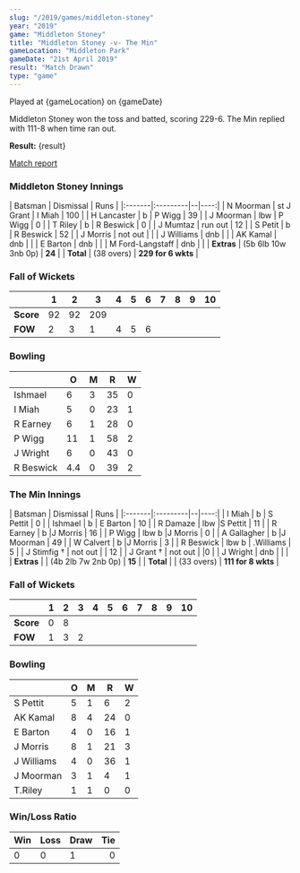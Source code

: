 ```yaml
---
slug: "/2019/games/middleton-stoney"
year: "2019"
game: "Middleton Stoney"
title: "Middleton Stoney -v- The Min"
gameLocation: "Middleton Park"
gameDate: "21st April 2019"
result: "Match Drawn"
type: "game"
---
```


Played at {gameLocation} on {gameDate}

Middleton Stoney won the toss and batted, scoring 229-6. The Min replied with 111-8 when time ran out. 

**Result:** {result}

<a href="http://www.middletonstoneycc.co.uk/club-news/2019/mscc-vs-the-min-2019/">Match report</a>

### Middleton Stoney Innings

| Batsman | Dismissal | Runs |
|:-------|:---------|--|----:|
| N Moorman | st J Grant | I Miah | 100 |
| H Lancaster | b | P Wigg | 39 |
| J Moorman | lbw | P Wigg | 0 |
| T Riley | b | R Beswick | 0 |
| J Mumtaz | run out | 12 |
| S Petit | b | R Beswick | 52 |
| J Morris | not out | |
| J Williams | dnb | |
| AK Kamal | dnb |  |
| E Barton | dnb | |
| M Ford-Langstaff | dnb | |
| **Extras** | (5b 6lb 10w 3nb 0p) | **24** |
| **Total** | (38 overs) | **229 for 6 wkts** |

### Fall of Wickets

|           | 1 | 2 | 3 | 4 | 5 | 6 | 7 | 8 | 9 | 10 |
|-----------|---|---|---|---|---|---|---|---|---|---|
| **Score** | 92 | 92 | 209 | | | |
| **FOW** | 2 | 3 | 1 | 4 | 5 | 6 | | |

### Bowling

|           | O   | M | R  | W |
|-----------|---|---|---|---|
| Ishmael | 6 | 3 | 35 | 0 |
| I Miah | 5 | 0 | 23 | 1 |
| R Earney | 6 | 1 | 28 | 0 |
| P Wigg | 11  | 1 | 58 | 2 |
| J Wright | 6 | 0 | 43 | 0 |
| R Beswick | 4.4 | 0 | 39 | 2 |

### The Min Innings

| Batsman | Dismissal | Runs |
|:-------|:---------|--|----:|
| I Miah | b | S Pettit | 0 |
| Ishmael | b | E Barton | 10 |
| R Damaze | lbw |S Pettit | 11 |
| R Earney | b |J Morris | 16 |
| P Wigg | lbw b |J Morris | 0 |
| A Gallagher | b |J Moorman | 49 |
| W Calvert | b |J Morris | 3 |
| R Beswick | lbw b | .Williams | 5 |
| J Stimfig † | not out | | 12 |
| J Grant † | not out | |0 |
| J Wright | dnb | | |
| **Extras** | | (4b 2lb 7w 2nb 0p) | **15** |
| **Total** | | (33 overs) | **111 for 8 wkts** |

### Fall of Wickets

|           | 1 | 2 | 3 | 4 | 5 | 6 | 7 | 8 | 9 | 10 |
|-----------|---|---|---|---|---|---|---|---|---|---|
| **Score** | 0 | 8 | | | | |
| **FOW** | 1 | 3 | 2 | | | | | |

### Bowling

|           | O   | M | R  | W |
|-----------|---|---|---|---|
| S Pettit |5 |1 |6 |2 |
| AK Kamal |8 |4 |24 |0 |
| E Barton |4 |0 |16 |1 |
| J Morris |8 |1 |21 |3 |
| J Williams |4 |0 |36 |1 |
| J Moorman |3 |1 |4 |1 |
| T.Riley | 1 | 1 | 0| 0 |

### Win/Loss Ratio

| Win | Loss | Draw |Tie |
|:---|:----|----|---:|
| 0 | 0 | 1 | 0 |
